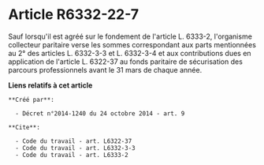 # Article R6332-22-7

Sauf lorsqu'il est agréé sur le fondement de l'article L. 6333-2, l'organisme collecteur paritaire verse les sommes
correspondant aux parts mentionnées au 2° des articles L. 6332-3-3 et L. 6332-3-4 et aux contributions dues en application de
l'article L. 6322-37 au fonds paritaire de sécurisation des parcours professionnels avant le 31 mars de chaque année.

**Liens relatifs à cet article**

	**Créé par**:

	  - Décret n°2014-1240 du 24 octobre 2014 - art. 9

	**Cite**:

	  - Code du travail - art. L6322-37
	  - Code du travail - art. L6332-3-3
	  - Code du travail - art. L6333-2
